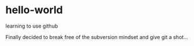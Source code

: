 # hello-world
learning to use github

Finally decided to break free of the subversion mindset and give git a shot...
